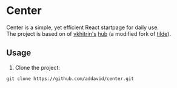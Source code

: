 Center
======
Center is a simple, yet efficient React startpage for daily use.\
The project is based on of [vkhitrin\'s](https://github.com/vkhitrin) [hub](https://github.com/vkhitrin/hub/) (a modified fork of [tilde](https://github.com/cadejscroggins/tilde)).

Usage
-----
1. Clone the project:
```
git clone https://github.com/addavid/center.git
```
